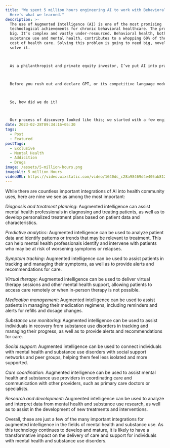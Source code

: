 ```yaml
---
title: "We spent 5 million hours engineering AI to work with Behavioral Health:
  Here’s what we learned."
description: >-
  The use of Augmented Intelligence (AI) is one of the most promising
  technological achievements for chronic behavioral healthcare. The problem is
  big. It’s complex and vastly under-resourced. Behavioral health, both chronic
  substance use and mental health, contributes to a whopping 60% of the total
  cost of health care. Solving this problem is going to need big, novel ideas to
  solve it. 



  As a philanthropist and private equity investor, I’ve put AI into practice for over 20 years serving millions of consumers. I studied it at MIT and Harvard. Through my associations there, I’ve had some eye-opening epiphanies and made my share of mistakes. In my case, it wasn’t until 2019, when we were among a very small number of companies to workbench the earliest version of GPT, or “generative pre-trained transformer”, that my team took a deep interest in behavioral health. Why we did it is a long story. But, it is now clear behavioral health is one of the most interesting uses of this technology. Today, the world has been introduced to its simpler consumer version, GPTChat, and the world will have the chance to taste its power. 



  Before you rush out and declare GPT, or its competitive language models, are something that’s going to be in every electronic healthcare system, it’s important to understand that for healthcare, augmented intelligence still relies on power-developers and engineers. It’s a heavy lift to keep it relevant and ethical to a clinical setting. It takes a ton of resources to train it to work like we do as humans in our health practices. It’s also important to realize it will not replace a human clinician per se – but it will make them smarter while virtually eliminating the mundane that causes burn-out among a short-handed, under-skilled workforce. In our research, our models can pass complex clinical certification licensure tests at, or above, the competency of the most well-trained professional. That’s a accomplishment of a higher order.



  So, how did we do it? 



  Our process of discovery looked like this; we started with a few engineers and a UI/UX design team. In an instant that became about 2,500 people around the globe in what we call the “YOUUniverse” tasked to train a private dataset. The result made our AI relevant and ethical for a healthcare service – within our application audience. Do the math and that’s an annual effort of five million hours training our model to be smart. Shockingly smart.  
date: 2023-02-28T09:34:16+05:30
tags:
  - Post
  - Featured
postTags:
  - Exclusive
  - Mental Health
  - Addicition
  - Drugs
image: /assets/5-million-hours.png
imageAlt: 5 million Hours
videoURL: https://video.wixstatic.com/video/1640dc_c28a98469d4e405ab812b7f66f361d0c/1080p/mp4/file.mp4
---
```



While there are countless important integrations of AI into health community uses, here are nine we see as among the most important:



*Diagnosis and treatment planning*: Augmented intelligence can assist mental health professionals in diagnosing and treating patients, as well as to develop personalized treatment plans based on patient data and characteristics.



*Predictive analytics*: Augmented intelligence can be used to analyze patient data and identify patterns or trends that may be relevant to treatment. This can help mental health professionals identify and intervene with patients who may be at risk of worsening symptoms or relapses.

*Symptom tracking*: Augmented intelligence can be used to assist patients in tracking and managing their symptoms, as well as to provide alerts and recommendations for care.

*Virtual therapy*: Augmented intelligence can be used to deliver virtual therapy sessions and other mental health support, allowing patients to access care remotely or when in-person therapy is not possible.



*Medication management*: Augmented intelligence can be used to assist patients in managing their medication regimens, including reminders and alerts for refills and dosage changes.



*Substance use monitoring*: Augmented intelligence can be used to assist individuals in recovery from substance use disorders in tracking and managing their progress, as well as to provide alerts and recommendations for care.



*Social support*: Augmented intelligence can be used to connect individuals with mental health and substance use disorders with social support networks and peer groups, helping them feel less isolated and more supported.



*Care coordination*: Augmented intelligence can be used to assist mental health and substance use providers in coordinating care and communication with other providers, such as primary care doctors or specialists.



*Research and development*: Augmented intelligence can be used to analyze and interpret data from mental health and substance use research, as well as to assist in the development of new treatments and interventions.



Overall, these are just a few of the many important integrations for augmented intelligence in the fields of mental health and substance use. As this technology continues to develop and mature, it is likely to have a transformative impact on the delivery of care and support for individuals with mental health and substance use disorders.